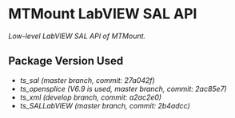 # MTMount LabVIEW SAL API

*Low-level LabVIEW SAL API of MTMount.*

## Package Version Used

- *ts_sal (master branch, commit: 27a042f)*
- *ts_opensplice (V6.9 is used, master branch, commit: 2ac85e7)*
- *ts_xml (develop branch, commit: a2ac2e0)*
- *ts_SALLabVIEW (master branch, commit: 2b4adcc)*

